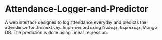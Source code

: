 # Attendance-Logger-and-Predictor
A web interface designed to log attendance everyday and predicts the attendance for the next day.
Implemented using Node.js, Express.js, Mongo DB.
The prediction is done using Linear regression.
